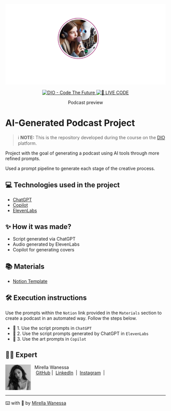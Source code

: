 <p align="center">
<img 
    src="https://github.com/Mirellawanessa/AI-podcast/blob/main/assets/Cover%20-%20Code%20&%20Coffee.png?raw=true"
    width="900"
/>
</p>

<p align="center">
<a href="https://dio.me/">
    <img 
        src="https://img.shields.io/badge/DIO-Code_The_Future-28DA77?logo=youtube" 
        alt="DIO - Code The Future">
</a>
<a href="https://dio.me/">
<img 
    src="https://img.shields.io/badge/🔴_LIVE_CODE-FF5E72" 
    alt="🔴 LIVE CODE">
</a>
</p>

<p align="center">
    Podcast preview
</p>

<div align="center">
    <audio src="https://github.com/Mirellawanessa/AI-podcast/blob/main/output/Code%20%26%20Coffee%20Your%20Daily%20Dose%20of%20Java%20and%20Coffee.mp3"></audio>
</div>

# AI-Generated Podcast Project

> ℹ️ **NOTE:** This is the repository developed during the course on the [DIO](https://dio.me) platform.

Project with the goal of generating a podcast using AI tools through more refined prompts.

Used a prompt pipeline to generate each stage of the creative process.

## 💻 Technologies used in the project

- [ChatGPT](https://chat.openai.com/) 
- [Copilot](https://copilot.microsoft.com/chats/uGTne8QdWp9JkMULBfV2A)
- [ElevenLabs](https://beta.elevenlabs.io/)

## ✨ How it was made?

- Script generated via ChatGPT
- Audio generated by ElevenLabs
- Copilot for generating covers

## 📚 Materials

- [Notion Template](https://ebony-hide-bc9.notion.site/PAS-Podcast-AI-Studio-1b529a4b1e9180c48e26d8d2279f8a01)

## 🛠️ Execution instructions

Use the prompts within the `Notion` link provided in the `Materials` section to create a podcast in an automated way. Follow the steps below.

- 🤖 1. Use the script prompts in `ChatGPT`
- 🤖 2. Use the script prompts generated by ChatGPT in `ElevenLabs`
- 🤖 3. Use the art prompts in `Copilot`

## 👩‍💻 Expert

<p>
    <img 
      align=left 
      margin=10 
      width=80 
      src="https://github.com/Mirellawanessa/AI-podcast/blob/main/assets/162898256.jpeg?raw=true"
    />
    <p>&nbsp&nbsp&nbspMirella Wanessa<br>
    &nbsp&nbsp&nbsp
    <a href="https://github.com/Mirellawanessa">
    GitHub</a>&nbsp;|&nbsp;
    <a href="https://www.linkedin.com/in/mirellawanessa/">LinkedIn</a>
&nbsp;|&nbsp;
    <a href="https://www.instagram.com/_mirella.page/?next=%2F">
    Instagram</a>
&nbsp;|&nbsp;</p>
</p>
<br/><br/>
<p>

---

⌨️ with 💜 by [Mirella Wanessa](https://github.com/Mirellawanessa)
